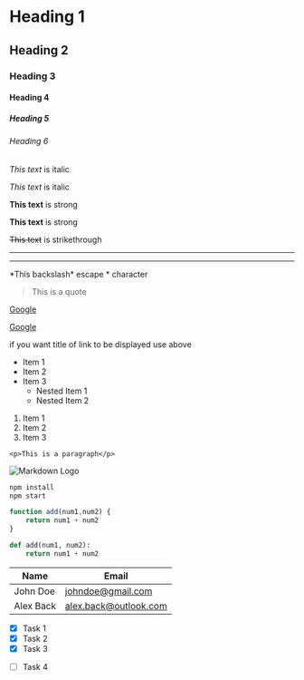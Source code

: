 <!-- Headings -->

# Heading 1
## Heading 2
### Heading 3
#### Heading 4
##### Heading 5
###### Heading 6


<!-- Italics -->
*This text* is italic

_This text_ is italic

<!-- Strong -->
**This text** is strong

__This text__ is strong

<!-- Strikethorough -->

~~This text~~ is strikethrough

<!-- Horizontal Rule -->

---
___

<!-- Escape special characters -->
\*This backslash* escape * character

<!-- Blockquote -->
> This is a quote

<!-- Links -->
[Google](http://www/google.com)

[Google](http://www/google.com "Google") 

if you want title of link to be displayed use above

<!-- Unordered List -->

* Item 1
* Item 2
* Item 3
  * Nested Item 1
  * Nested Item 2

<!-- Ordered List -->
1. Item 1
1. Item 2
1. Item 3


<!-- Inline Code Block -->
`<p>This is a paragraph</p>`

<!-- Images -->
![Markdown Logo](https://markdown-here.com/img/icon256.png)

<!-- Github Markdown -->
```bash
npm install
npm start
```

```javascript
function add(num1,num2) {
    return num1 + num2
}
```
```python
def add(num1, num2):
    return num1 + num2
```

<!-- Tables -->
| Name | Email |
| ------ | ------ |
| John Doe | johndoe@gmail.com |
| Alex Back | alex.back@outlook.com |

<!-- Task Lists -->
* [x] Task 1
* [x] Task 2
* [x] Task 3
- [ ] Task 4




